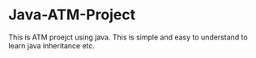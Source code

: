 # Java-ATM-Project
This is ATM proejct using java.
This is simple and easy to understand to learn java inheritance etc.
